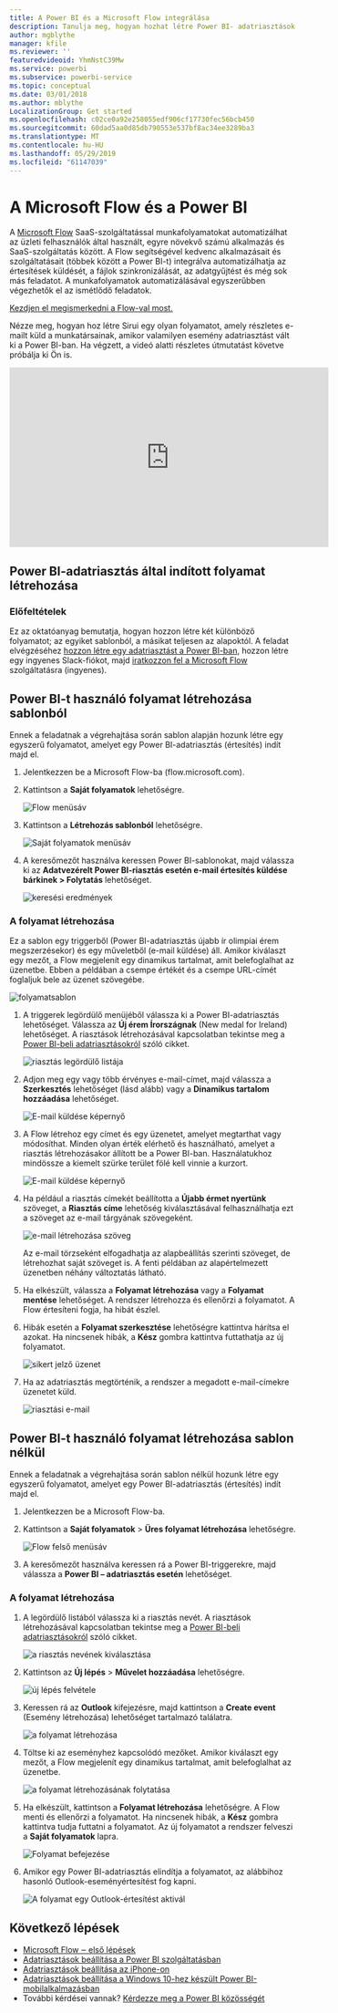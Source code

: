 ```yaml
---
title: A Power BI és a Microsoft Flow integrálása
description: Tanulja meg, hogyan hozhat létre Power BI- adatriasztások által indított folyamatokat.
author: mgblythe
manager: kfile
ms.reviewer: ''
featuredvideoid: YhmNstC39Mw
ms.service: powerbi
ms.subservice: powerbi-service
ms.topic: conceptual
ms.date: 03/01/2018
ms.author: mblythe
LocalizationGroup: Get started
ms.openlocfilehash: c02ce0a92e258055edf906cf17730fec56bcb450
ms.sourcegitcommit: 60dad5aa0d85db790553e537bf8ac34ee3289ba3
ms.translationtype: MT
ms.contentlocale: hu-HU
ms.lasthandoff: 05/29/2019
ms.locfileid: "61147039"
---
```

# <a name="microsoft-flow-and-power-bi"></a>A Microsoft Flow és a Power BI

A [Microsoft Flow](https://flow.microsoft.com/documentation/getting-started) SaaS-szolgáltatással munkafolyamatokat automatizálhat az üzleti felhasználók által használt, egyre növekvő számú alkalmazás és SaaS-szolgáltatás között. A Flow segítségével kedvenc alkalmazásait és szolgáltatásait (többek között a Power BI-t) integrálva automatizálhatja az értesítések küldését, a fájlok szinkronizálását, az adatgyűjtést és még sok más feladatot. A munkafolyamatok automatizálásával egyszerűbben végezhetők el az ismétlődő feladatok.

[Kezdjen el megismerkedni a Flow-val most.](https://flow.microsoft.com/documentation/getting-started)

Nézze meg, hogyan hoz létre Sirui egy olyan folyamatot, amely részletes e-mailt küld a munkatársainak, amikor valamilyen esemény adatriasztást vált ki a Power BI-ban. Ha végzett, a videó alatti részletes útmutatást követve próbálja ki Ön is.

<iframe width="560" height="315" src="https://www.youtube.com/embed/YhmNstC39Mw" frameborder="0" allowfullscreen></iframe>

## <a name="create-a-flow-that-is-triggered-by-a-power-bi-data-alert"></a>Power BI-adatriasztás által indított folyamat létrehozása

### <a name="prerequisites"></a>Előfeltételek
Ez az oktatóanyag bemutatja, hogyan hozzon létre két különböző folyamatot; az egyiket sablonból, a másikat teljesen az alapoktól. A feladat elvégzéséhez [hozzon létre egy adatriasztást a Power BI-ban](service-set-data-alerts.md), hozzon létre egy ingyenes Slack-fiókot, majd [iratkozzon fel a Microsoft Flow](https://flow.microsoft.com/#home-signup) szolgáltatásra (ingyenes).

## <a name="create-a-flow-that-uses-power-bi---from-a-template"></a>Power BI-t használó folyamat létrehozása sablonból
Ennek a feladatnak a végrehajtása során sablon alapján hozunk létre egy egyszerű folyamatot, amelyet egy Power BI-adatriasztás (értesítés) indít majd el.

1. Jelentkezzen be a Microsoft Flow-ba (flow.microsoft.com).
2. Kattintson a **Saját folyamatok** lehetőségre.
   
   ![Flow menüsáv](media/service-flow-integration/power-bi-my-flows.png)
3. Kattintson a **Létrehozás sablonból** lehetőségre.
   
    ![Saját folyamatok menüsáv](media/service-flow-integration/power-bi-template.png)
4. A keresőmezőt használva keressen Power BI-sablonokat, majd válassza ki az **Adatvezérelt Power BI-riasztás esetén e-mail értesítés küldése bárkinek > Folytatás** lehetőséget.
   
    ![keresési eredmények](media/service-flow-integration/power-bi-flow-alert.png)


### <a name="build-the-flow"></a>A folyamat létrehozása
Ez a sablon egy triggerből (Power BI-adatriasztás újabb ír olimpiai érem megszerzésekor) és egy műveletből (e-mail küldése) áll. Amikor kiválaszt egy mezőt, a Flow megjelenít egy dinamikus tartalmat, amit belefoglalhat az üzenetbe.  Ebben a példában a csempe értékét és a csempe URL-címét foglaljuk bele az üzenet szövegébe.

![folyamatsablon](media/service-flow-integration/power-bi-template1.png)

1. A triggerek legördülő menüjéből válassza ki a Power BI-adatriasztás lehetőséget. Válassza az **Új érem Írországnak** (New medal for Ireland) lehetőséget. A riasztások létrehozásával kapcsolatban tekintse meg a [Power BI-beli adatriasztásokról](service-set-data-alerts.md) szóló cikket.
   
   ![riasztás legördülő listája](media/service-flow-integration/power-bi-trigger-flow.png)
2. Adjon meg egy vagy több érvényes e-mail-címet, majd válassza a **Szerkesztés** lehetőséget (lásd alább) vagy a **Dinamikus tartalom hozzáadása** lehetőséget. 
   
   ![E-mail küldése képernyő](media/service-flow-integration/power-bi-flow-email.png)

3. A Flow létrehoz egy címet és egy üzenetet, amelyet megtarthat vagy módosíthat. Minden olyan érték elérhető és használható, amelyet a riasztás létrehozásakor állított be a Power BI-ban. Használatukhoz mindössze a kiemelt szürke terület fölé kell vinnie a kurzort. 

   ![E-mail küldése képernyő](media/service-flow-integration/power-bi-flow-email-default.png)

1.  Ha például a riasztás címekét beállította a **Újabb érmet nyertünk** szöveget, a **Riasztás címe** lehetőség kiválasztásával felhasználhatja ezt a szöveget az e-mail tárgyának szövegeként.

    ![e-mail létrehozása szöveg](media/service-flow-integration/power-bi-flow-message.png)

    Az e-mail törzseként elfogadhatja az alapbeállítás szerinti szöveget, de létrehozhat saját szöveget is. A fenti példában az alapértelmezett üzenetben néhány változtatás látható.

1. Ha elkészült, válassza a **Folyamat létrehozása** vagy a **Folyamat mentése** lehetőséget.  A rendszer létrehozza és ellenőrzi a folyamatot.  A Flow értesíteni fogja, ha hibát észlel.
2. Hibák esetén a **Folyamat szerkesztése** lehetőségre kattintva hárítsa el azokat. Ha nincsenek hibák, a **Kész** gombra kattintva futtathatja az új folyamatot.
   
   ![sikert jelző üzenet](media/service-flow-integration/power-bi-flow-running.png)
5. Ha az adatriasztás megtörténik, a rendszer a megadott e-mail-címekre üzenetet küld.  
   
   ![riasztási e-mail](media/service-flow-integration/power-bi-flow-email2.png)

## <a name="create-a-flow-that-uses-power-bi---from-scratch-blank"></a>Power BI-t használó folyamat létrehozása sablon nélkül
Ennek a feladatnak a végrehajtása során sablon nélkül hozunk létre egy egyszerű folyamatot, amelyet egy Power BI-adatriasztás (értesítés) indít majd el.

1. Jelentkezzen be a Microsoft Flow-ba.
2. Kattintson a **Saját folyamatok** > **Üres folyamat létrehozása** lehetőségre.
   
   ![Flow felső menüsáv](media/service-flow-integration/power-bi-my-flows.png)
3. A keresőmezőt használva keressen rá a Power BI-triggerekre, majd válassza a **Power BI – adatriasztás esetén** lehetőséget.

### <a name="build-your-flow"></a>A folyamat létrehozása
1. A legördülő listából válassza ki a riasztás nevét.  A riasztások létrehozásával kapcsolatban tekintse meg a [Power BI-beli adatriasztásokról](service-set-data-alerts.md) szóló cikket.
   
    ![a riasztás nevének kiválasztása](media/service-flow-integration/power-bi-totalstores2.png)
2. Kattintson az **Új lépés** > **Művelet hozzáadása** lehetőségre.
   
   ![új lépés felvétele](media/service-flow-integration/power-bi-new-step.png)
3. Keressen rá az **Outlook** kifejezésre, majd kattintson a **Create event** (Esemény létrehozása) lehetőséget tartalmazó találatra.
   
   ![a folyamat létrehozása](media/service-flow-integration/power-bi-create-event.png)
4. Töltse ki az eseményhez kapcsolódó mezőket. Amikor kiválaszt egy mezőt, a Flow megjelenít egy dinamikus tartalmat, amit belefoglalhat az üzenetbe.
   
   ![a folyamat létrehozásának folytatása](media/service-flow-integration/power-bi-flow-event.png)
5. Ha elkészült, kattintson a **Folyamat létrehozása** lehetőségre.  A Flow menti és ellenőrzi a folyamatot. Ha nincsenek hibák, a **Kész** gombra kattintva tudja futtatni a folyamatot.  Az új folyamatot a rendszer felveszi a **Saját folyamatok** lapra.
   
   ![Folyamat befejezése](media/service-flow-integration/power-bi-flow-running.png)
6. Amikor egy Power BI-adatriasztás elindítja a folyamatot, az alábbihoz hasonló Outlook-eseményértesítést fog kapni.
   
    ![A folyamat egy Outlook-értesítést aktivál](media/service-flow-integration/power-bi-flow-notice.png)

## <a name="next-steps"></a>Következő lépések
* [Microsoft Flow ‒ első lépések](https://flow.microsoft.com/documentation/getting-started/)
* [Adatriasztások beállítása a Power BI szolgáltatásban](service-set-data-alerts.md)
* [Adatriasztások beállítása az iPhone-on](consumer/mobile/mobile-set-data-alerts-in-the-mobile-apps.md)
* [Adatriasztások beállítása a Windows 10-hez készült Power BI-mobilalkalmazásban](consumer/mobile/mobile-set-data-alerts-in-the-mobile-apps.md)
* További kérdései vannak? [Kérdezze meg a Power BI közösségét](http://community.powerbi.com/)


